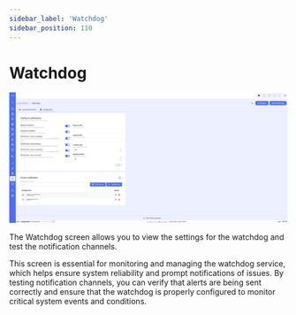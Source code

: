 ```yaml
---
sidebar_label: 'Watchdog'
sidebar_position: 110
---
```


# Watchdog

![watchdog configuration](./../../assets/screenshots/15_watchdog.png)

The Watchdog screen allows you to view the settings for the watchdog and test the notification channels.

This screen is essential for monitoring and managing the watchdog service, which helps ensure system reliability and prompt notifications of issues. By testing notification channels, you can verify that alerts are being sent correctly and ensure that the watchdog is properly configured to monitor critical system events and conditions. 